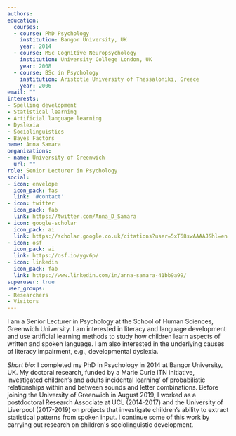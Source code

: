 ```yaml
---
authors:
education:
  courses:
  - course: PhD Psychology
    institution: Bangor University, UK
    year: 2014
  - course: MSc Cognitive Neuropsychology
    institution: University College London, UK
    year: 2008
  - course: BSc in Psychology
    institution: Aristotle University of Thessaloniki, Greece
    year: 2006
email: ""
interests:
- Spelling development
- Statistical learning
- Artificial language learning
- Dyslexia
- Sociolinguistics
- Bayes Factors
name: Anna Samara
organizations:
- name: University of Greenwich
  url: ""
role: Senior Lecturer in Psychology
social:
- icon: envelope
  icon_pack: fas
  link: '#contact'
- icon: twitter
  icon_pack: fab
  link: https://twitter.com/Anna_D_Samara
- icon: google-scholar
  icon_pack: ai
  link: https://scholar.google.co.uk/citations?user=5xT68swAAAAJ&hl=en
- icon: osf
  icon_pack: ai
  link: https://osf.io/ygv6p/
- icon: linkedin
  icon_pack: fab
  link: https://www.linkedin.com/in/anna-samara-41bb9a99/
superuser: true
user_groups:
- Researchers
- Visitors
---
```

I am a Senior Lecturer in Psychology at the School of Human Sciences, Greenwich University. I am interested in literacy and language development and use artificial learning methods to study how children learn aspects of written and spoken language. I am also interested in the underlying causes of literacy impairment, e.g., developmental dyslexia.


  *Short bio:* I completed my PhD in Psychology in 2014 at Bangor University, UK. My doctoral research, funded by a Marie Curie ITN initiative, investigated children’s and adults incidental learning’ of probabilistic relationships within and between sounds and letter combinations. Before joining the University of Greenwich in August 2019, I worked as a postdoctoral Research Associate at UCL (2014-2017) and the University of Liverpool (2017-2019) on projects that investigate children’s ability to extract statistical patterns from spoken input. I continue some of this work by carrying out research on children's sociolinguistic development.